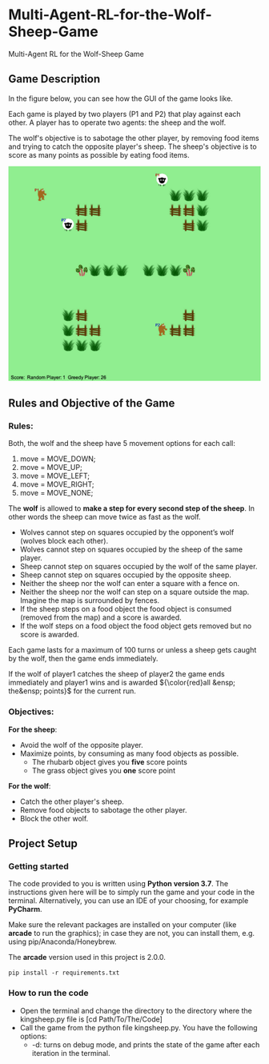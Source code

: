# Multi-Agent-RL-for-the-Wolf-Sheep-Game
Multi-Agent RL for the Wolf-Sheep Game

## Game Description
In the figure below, you can see how the GUI of the game looks like.

Each game is played by two players (P1 and P2) that play against each other. A player has to operate two agents: the sheep and the wolf.

The wolf's objective is to sabotage the other player, by removing food items and trying to catch the opposite player's sheep. The sheep's objective is to score as many points as possible by eating food items.

![](https://github.com/lineojcd/Multi-Agent-RL-for-the-Wolf-Sheep-Game/blob/main/src/sheepgame.png)

## Rules and Objective of the Game

### Rules:
Both, the wolf and the sheep have 5 movement options for each call:
1. move = MOVE_DOWN;
2. move = MOVE_UP;
3. move = MOVE_LEFT;
4. move = MOVE_RIGHT;
5. move = MOVE_NONE;

The **wolf** is allowed to **make a step for every second step of the sheep**. In other words the sheep can move twice as fast as the wolf.

- Wolves cannot step on squares occupied by the opponent’s wolf (wolves block each other).
- Wolves cannot step on squares occupied by the sheep of the same player.
- Sheep cannot step on squares occupied by the wolf of the same player.
- Sheep cannot step on squares occupied by the opposite sheep.
- Neither the sheep nor the wolf can enter a square with a fence on.
- Neither the sheep nor the wolf can step on a square outside the map. Imagine the map is surrounded by fences.
- If the sheep steps on a food object the food object is consumed (removed from the map) and a score is awarded.
- If the wolf steps on a food object the food object gets removed but no score is awarded.

Each game lasts for a maximum of 100 turns or unless a sheep gets caught by the wolf, then the game ends immediately.

If the wolf of player1 catches the sheep of player2 the game ends immediately and player1 wins and is awarded ${\color{red}all &ensp; the&ensp; points}$ for the current run.

### Objectives:
**For the sheep**:
- Avoid the wolf of the opposite player.
- Maximize points, by consuming as many food objects as possible.
  - The rhubarb object gives you **five** score points
  - The grass object gives you **one** score point

**For the wolf**:
- Catch the other player's sheep.
- Remove food objects to sabotage the other player.
- Block the other wolf.

## Project Setup
### Getting started
The code provided to you is written using **Python version 3.7**. The instructions given here will be to simply run the game and your code in the terminal. Alternatively, you can use an IDE of your choosing, for example **PyCharm**.

Make sure the relevant packages are installed on your computer (like **arcade** to run the graphics); in case they are not, you can install them, e.g. using pip/Anaconda/Honeybrew.

The **arcade** version used in this project is 2.0.0.
```
pip install -r requirements.txt
```

### How to run the code
- Open the terminal and change the directory to the directory where the kingsheep.py file is [cd Path/To/The/Code]
- Call the game from the python file kingsheep.py. You have the following options:
  - -d: turns on debug mode, and prints the state of the game after each iteration in the terminal.

